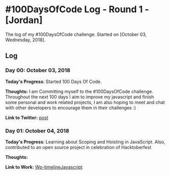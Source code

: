 
# #100DaysOfCode Log - Round 1 - [Jordan]

The log of my #100DaysOfCode challenge. Started on [October 03, Wednesday, 2018].

## Log

### Day 00: October 03, 2018

**Today's Progress**: Started 100 Days Of Code.

**Thoughts:** I am Committing myself to the #100DaysOfCode challenge. Throughout the next 100 days I aim to improve my javascript and finish some personal and work related projects, I am also hoping to meet and chat with other developers to encourage them in their challenges :)   

**Link to Twitter:** [post](https://twitter.com/FoxyKatka/status/1047393020495245312)

### Day 01: October 04, 2018

**Today's Progress**: Learning about Scoping and Hoisting in JavaScript. Also, contributed to an open source project in celebration of Hacktoberfest

**Thoughts:**    

**Link to Work:** [Wp-timeline](https://github.com/12bitvn/wordpress-timeline/pull/3)[Javascript](https://github.com/FoxyKatka/Random/tree/master/Javascript/CJC%20-%20js/03%20Lectures)
